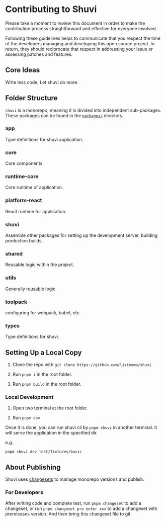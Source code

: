 # Contributing to Shuvi

Please take a moment to review this document in order to make the contribution process straightforward and effective for everyone involved.

Following these guidelines helps to communicate that you respect the time of the developers managing and developing this open source project. In return, they should reciprocate that respect in addressing your issue or assessing patches and features.

## Core Ideas

Write less code, Let shuvi do more.

## Folder Structure

`shuvi` is a monorepo, meaning it is divided into independent sub-packages.<br>
These packages can be found in the [`packages/`](https://github.com/liximomo/shuvi/tree/master/packages) directory.

### app

Type definitions for shuvi application.

### core

Core components.

### runtime-core

Core runtime of application.

### platform-react

React runtime for application.

### shuvi

Assemble other packages for setting up the development server, building production builds.

### shared

Reusable logic within the project.

### utils

Generally reusable logic.

### toolpack

configuring for webpack, babel, etc.

### types

Type definitions for shuvi.

## Setting Up a Local Copy

1. Clone the repo with `git clone https://github.com/liximomo/shuvi`

2. Run `pnpm i` in the root folder.

3. Run `pnpm build` in the root folder.

### Local Development

1. Open two terminal at the root folder.

2. Run `pnpm dev`

Once it is done, you can run shuvi cli by `pnpm shuvi` in another terminal. It will serve the application in the specified dir.

e.g.

```
pnpm shuvi dev test/fixtures/basic
```

## About Publishing

Shuvi uses [changesets](https://github.com/changesets/changesets) to manage monorepo versions and publish.

### For Developers

After writing code and complete test, run `pnpm changeset` to add a changeset, or run `pnpm changeset pre enter xxx` to add a changeset with prereleases version. And then bring this changeset file to git.
